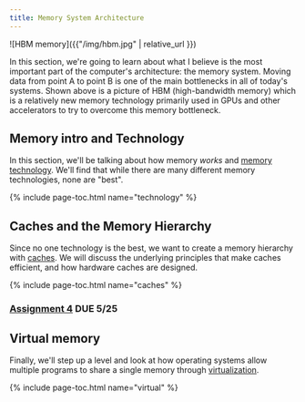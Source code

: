 ```yaml
---
title: Memory System Architecture
---
```


![HBM memory]({{"/img/hbm.jpg" | relative_url }})

In this section, we're going to learn about what I believe is the most important part of the computer's architecture: the memory system.
Moving data from point A to point B is one of the main bottlenecks in all of today's systems.
Shown above is a picture of HBM (high-bandwidth memory) which is a relatively new memory technology primarily used in GPUs and other accelerators to try to overcome this memory bottleneck.

## Memory intro and Technology

In this section, we'll be talking about how memory *works* and [memory technology](../technology/).
We'll find that while there are many different memory technologies, none are "best".

{% include page-toc.html name="technology" %}

## Caches and the Memory Hierarchy

Since no one technology is the best, we want to create a memory hierarchy with [caches](../caches/).
We will discuss the underlying principles that make caches efficient, and how hardware caches are designed.

{% include page-toc.html name="caches" %}

### [Assignment 4](https://github.com/jlpteaching/dinocpu-sq20/blob/master/assignments/assignment-4.md) **DUE 5/25**

## Virtual memory

Finally, we'll step up a level and look at how operating systems allow multiple programs to share a single memory through [virtualization](../virtual/).

{% include page-toc.html name="virtual" %}
